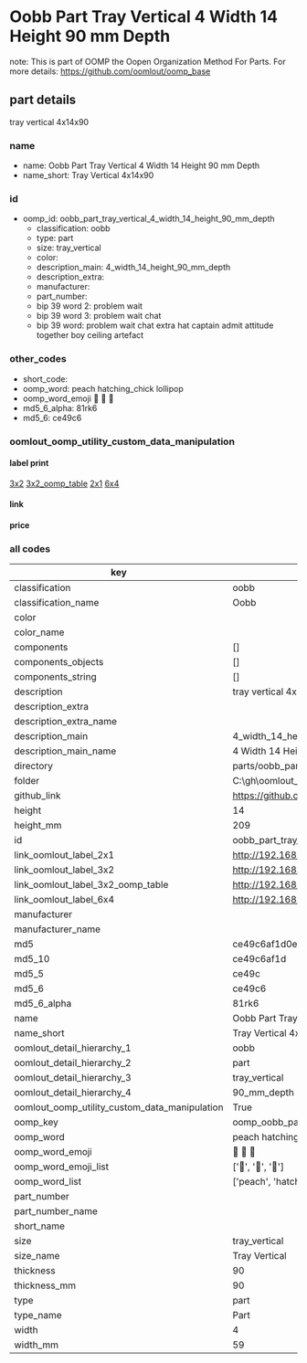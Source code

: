 # Oobb Part Tray Vertical 4 Width 14 Height 90 mm Depth  

note: This is part of OOMP the Oopen Organization Method For Parts. For more details: https://github.com/oomlout/oomp_base

##  part details
  



tray vertical 4x14x90



### name
* name: Oobb Part Tray Vertical 4 Width 14 Height 90 mm Depth
* name_short: Tray Vertical 4x14x90 
### id
* oomp_id: oobb_part_tray_vertical_4_width_14_height_90_mm_depth
  * classification: oobb
  * type: part
  * size: tray_vertical
  * color: 
  * description_main: 4_width_14_height_90_mm_depth
  * description_extra: 
  * manufacturer: 
  * part_number: 
  * bip 39 word 2: problem wait
  * bip 39 word 3: problem wait chat
  * bip 39 word: problem wait chat extra hat captain admit attitude together boy ceiling artefact

### other_codes
* short_code: 
* oomp_word: peach hatching_chick lollipop
* oomp_word_emoji :peach: :hatching_chick: :lollipop:
* md5_6_alpha: 81rk6
* md5_6: ce49c6






### oomlout_oomp_utility_custom_data_manipulation
#### label print
[3x2](http://192.168.1.245:1112/?label=oomp%2081rk6)
[3x2_oomp_table](http://192.168.1.108:1112/?label=oomp%2081rk6)
[2x1](http://192.168.1.242:1112/?label=oomp%2081rk6)
[6x4](http://192.168.1.55:1112/?label=oomp%2081rk6)    

#### link

                              

#### price







### all codes 
| key | value |  
| --- | --- |  
| classification | oobb |  
| classification_name | Oobb |  
| color |  |  
| color_name |  |  
| components | [] |  
| components_objects | [] |  
| components_string | [] |  
| description | tray vertical 4x14x90 |  
| description_extra |  |  
| description_extra_name |  |  
| description_main | 4_width_14_height_90_mm_depth |  
| description_main_name | 4 Width 14 Height 90 mm Depth |  
| directory | parts/oobb_part_tray_vertical_4_width_14_height_90_mm_depth |  
| folder | C:\gh\oomlout_oobb_version_4_generated_parts\parts\oobb_part_tray_vertical_4_width_14_height_90_mm_depth |  
| github_link | https://github.com/oomlout/oomlout_oomp_part_src/tree/main/parts/oobb_part_tray_vertical_4_width_14_height_90_mm_depth |  
| height | 14 |  
| height_mm | 209 |  
| id | oobb_part_tray_vertical_4_width_14_height_90_mm_depth |  
| link_oomlout_label_2x1 | http://192.168.1.242:1112/?label=oomp%2081rk6 |  
| link_oomlout_label_3x2 | http://192.168.1.245:1112/?label=oomp%2081rk6 |  
| link_oomlout_label_3x2_oomp_table | http://192.168.1.108:1112/?label=oomp%2081rk6 |  
| link_oomlout_label_6x4 | http://192.168.1.55:1112/?label=oomp%2081rk6 |  
| manufacturer |  |  
| manufacturer_name |  |  
| md5 | ce49c6af1d0ea07488b4c5104dbd9d5b |  
| md5_10 | ce49c6af1d |  
| md5_5 | ce49c |  
| md5_6 | ce49c6 |  
| md5_6_alpha | 81rk6 |  
| name | Oobb Part Tray Vertical 4 Width 14 Height 90 mm Depth |  
| name_short | Tray Vertical 4x14x90  |  
| oomlout_detail_hierarchy_1 | oobb |  
| oomlout_detail_hierarchy_2 | part |  
| oomlout_detail_hierarchy_3 | tray_vertical |  
| oomlout_detail_hierarchy_4 | 90_mm_depth |  
| oomlout_oomp_utility_custom_data_manipulation | True |  
| oomp_key | oomp_oobb_part_tray_vertical_4_width_14_height_90_mm_depth |  
| oomp_word | peach hatching_chick lollipop |  
| oomp_word_emoji | :peach: :hatching_chick: :lollipop: |  
| oomp_word_emoji_list | [':peach:', ':hatching_chick:', ':lollipop:'] |  
| oomp_word_list | ['peach', 'hatching_chick', 'lollipop'] |  
| part_number |  |  
| part_number_name |  |  
| short_name |  |  
| size | tray_vertical |  
| size_name | Tray Vertical |  
| thickness | 90 |  
| thickness_mm | 90 |  
| type | part |  
| type_name | Part |  
| width | 4 |  
| width_mm | 59 |  
